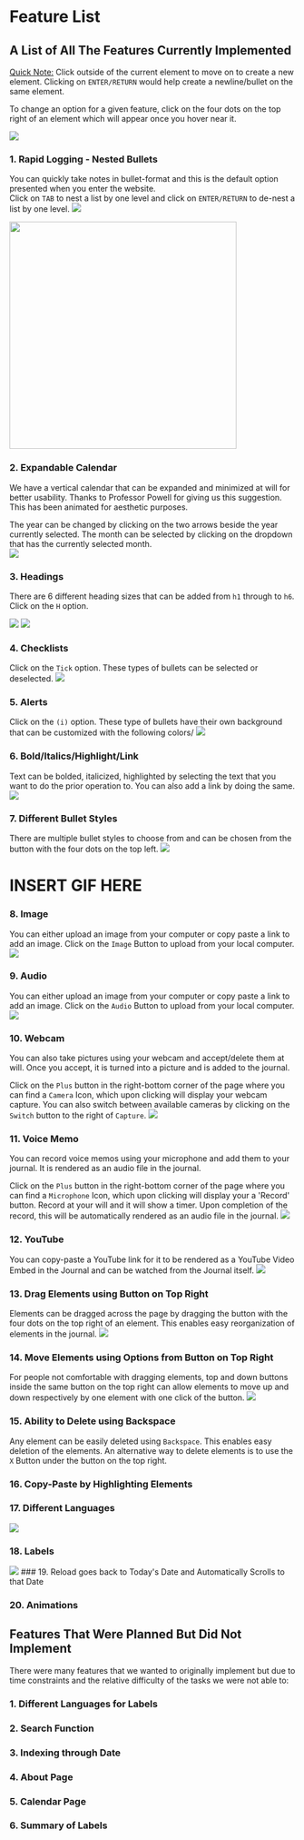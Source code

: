 # Feature List

## A List of All The Features Currently Implemented

<ins>Quick Note:</ins> Click outside of the current element to move on to create a new element. Clicking on `ENTER/RETURN` would help create a newline/bullet on the same element. 
  
To change an option for a given feature, click on the four dots on the top right of an element which will appear once you hover near it.

<img src="./img/change-options.png">

### 1. Rapid Logging - Nested Bullets

You can quickly take notes in bullet-format and this is the default option presented when you enter the website.  
Click on `TAB` to nest a list by one level and click on `ENTER/RETURN` to de-nest a list by one level.
<img src="./img/nestedList.gif">

<img src="./img/rapid-logging.png" width="400px">
  
### 2. Expandable Calendar

We have a vertical calendar that can be expanded and minimized at will for better usability. Thanks to Professor Powell for giving us this suggestion. This has been animated for aesthetic purposes.
  
The year can be changed by clicking on the two arrows beside the year currently selected. The month can be selected by clicking on the dropdown that has the currently selected month.  
<img src="./img/calendar.gif">

### 3. Headings

There are 6 different heading sizes that can be added from `h1` through to `h6`. Click on the `H` option. 

<img src="./img/heading-option.png">

<img src="./img/heading.png">

### 4. Checklists

Click on the `Tick` option. These types of bullets can be selected or deselected.
<img src="./img/checklist.gif">

### 5. Alerts

Click on the `(i)` option. These type of bullets have their own background that can be customized with the following colors/
<img src="./img/alert.gif">

### 6. Bold/Italics/Highlight/Link

Text can be bolded, italicized, highlighted by selecting the text that you want to do the prior operation to. You can also add a link by doing the same.
<img src="./img/bold_etc.gif">

### 7. Different Bullet Styles

There are multiple bullet styles to choose from and can be chosen from the button with the four dots on the top left.
<img src="./img/bullets.gif">

# INSERT GIF HERE

### 8. Image

You can either upload an image from your computer or copy paste a link to add an image. Click on the `Image` Button to upload from your local computer.
<img src="./img/image.gif">

### 9. Audio

You can either upload an image from your computer or copy paste a link to add an image. Click on the `Audio` Button to upload from your local computer.
<img src="./img/audio.gif">

### 10. Webcam

You can also take pictures using your webcam and accept/delete them at will. Once you accept, it is turned into a picture and is added to the journal.  
  
Click on the `Plus` button in the right-bottom corner of the page where you can find a `Camera` Icon, which upon clicking will display your webcam capture. You can also switch between available cameras by clicking on the `Switch` button to the right of `Capture`.
<img src="./img/webcam.gif">

### 11. Voice Memo

You can record voice memos using your microphone and add them to your journal. It is rendered as an audio file in the journal.

Click on the `Plus` button in the right-bottom corner of the page where you can find a `Microphone` Icon, which upon clicking will display your a 'Record' button. Record at your will and it will show a timer. Upon completion of the record, this will be automatically rendered as an audio file in the journal.
<img src="./img/voiceNote.gif.gif">

### 12. YouTube

You can copy-paste a YouTube link for it to be rendered as a YouTube Video Embed in the Journal and can be watched from the Journal itself. 
<img src="./img/youtube.gif">

### 13. Drag Elements using Button on Top Right

Elements can be dragged across the page by dragging the button with the four dots on the top right of an element. This enables easy reorganization of elements in the journal.
<img src="./img/dragBlock.gif">

### 14. Move Elements using Options from Button on Top Right

For people not comfortable with dragging elements, top and down buttons inside the same button on the top right can allow elements to move up and down respectively by one element with one click of the button.
<img src="./img/blockMove.gif">

### 15. Ability to Delete using Backspace

Any element can be easily deleted using `Backspace`. This enables easy deletion of the elements. An alternative way to delete elements is to use the `X` Button under the button on the top right. 

### 16. Copy-Paste by Highlighting Elements

### 17. Different Languages
<img src="./img/languageSwtiching.gif">

### 18. Labels
<img src="./img/alert.gif">
### 19. Reload goes back to Today's Date and Automatically Scrolls to that Date 

### 20. Animations


## Features That Were Planned But Did Not Implement

There were many features that we wanted to originally implement but due to time constraints and the relative difficulty of the tasks we were not able to:

### 1. Different Languages for Labels

### 2. Search Function

### 3. Indexing through Date

### 4. About Page

### 5. Calendar Page

### 6. Summary of Labels

